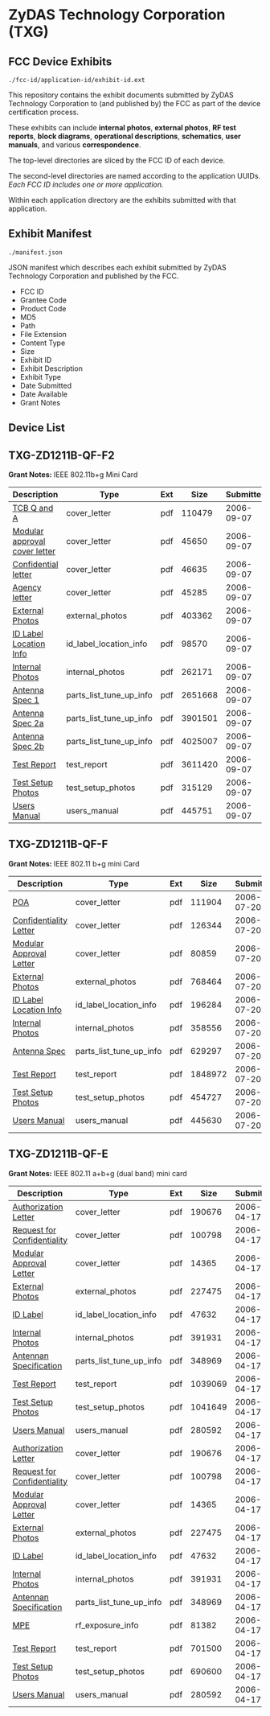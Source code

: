 # ZyDAS Technology Corporation (TXG)
## FCC Device Exhibits

```
./fcc-id/application-id/exhibit-id.ext
```

This repository contains the exhibit documents submitted by ZyDAS Technology Corporation to (and published by) the FCC as part of the device certification process.

These exhibits can include **internal photos**, **external photos**, **RF test reports**, **block diagrams**, **operational descriptions**, **schematics**, **user manuals**, and various **correspondence**.

The top-level directories are sliced by the FCC ID of each device.

The second-level directories are named according to the application UUIDs. *Each FCC ID includes one or more application.*

Within each application directory are the exhibits submitted with that application. 

## Exhibit Manifest

```
./manifest.json
```

JSON manifest which describes each exhibit submitted by ZyDAS Technology Corporation and published by the FCC.

- FCC ID
- Grantee Code
- Product Code
- MD5
- Path
- File Extension
- Content Type
- Size
- Exhibit ID
- Exhibit Description
- Exhibit Type
- Date Submitted
- Date Available
- Grant Notes

## Device List
## TXG-ZD1211B-QF-F2
**Grant Notes:** IEEE 802.11b+g Mini Card

| Description | Type | Ext | Size | Submitted | Available |
| ----------- | ---- | --- | ---- | --------- | --------- |
| [TCB Q and A](TXG-ZD1211B-QF-F2/a9b5164799b943ac665936cc1075c3c4/702237.pdf) | cover_letter | pdf | 110479 | 2006-09-07 | 2006-09-07 |
| [Modular approval cover letter](TXG-ZD1211B-QF-F2/a9b5164799b943ac665936cc1075c3c4/702238.pdf) | cover_letter | pdf | 45650 | 2006-09-07 | 2006-09-07 |
| [Confidential letter](TXG-ZD1211B-QF-F2/a9b5164799b943ac665936cc1075c3c4/702239.pdf) | cover_letter | pdf | 46635 | 2006-09-07 | 2006-09-07 |
| [Agency letter](TXG-ZD1211B-QF-F2/a9b5164799b943ac665936cc1075c3c4/702240.pdf) | cover_letter | pdf | 45285 | 2006-09-07 | 2006-09-07 |
| [External Photos](TXG-ZD1211B-QF-F2/a9b5164799b943ac665936cc1075c3c4/702226.pdf) | external_photos | pdf | 403362 | 2006-09-07 | 2006-09-07 |
| [ID Label Location Info](TXG-ZD1211B-QF-F2/a9b5164799b943ac665936cc1075c3c4/702227.pdf) | id_label_location_info | pdf | 98570 | 2006-09-07 | 2006-09-07 |
| [Internal Photos](TXG-ZD1211B-QF-F2/a9b5164799b943ac665936cc1075c3c4/702228.pdf) | internal_photos | pdf | 262171 | 2006-09-07 | 2006-09-07 |
| [Antenna Spec 1](TXG-ZD1211B-QF-F2/a9b5164799b943ac665936cc1075c3c4/702234.pdf) | parts_list_tune_up_info | pdf | 2651668 | 2006-09-07 | 2006-09-07 |
| [Antenna Spec 2a](TXG-ZD1211B-QF-F2/a9b5164799b943ac665936cc1075c3c4/702235.pdf) | parts_list_tune_up_info | pdf | 3901501 | 2006-09-07 | 2006-09-07 |
| [Antenna Spec 2b](TXG-ZD1211B-QF-F2/a9b5164799b943ac665936cc1075c3c4/702236.pdf) | parts_list_tune_up_info | pdf | 4025007 | 2006-09-07 | 2006-09-07 |
| [Test Report](TXG-ZD1211B-QF-F2/a9b5164799b943ac665936cc1075c3c4/702231.pdf) | test_report | pdf | 3611420 | 2006-09-07 | 2006-09-07 |
| [Test Setup Photos](TXG-ZD1211B-QF-F2/a9b5164799b943ac665936cc1075c3c4/702232.pdf) | test_setup_photos | pdf | 315129 | 2006-09-07 | 2006-09-07 |
| [Users Manual](TXG-ZD1211B-QF-F2/a9b5164799b943ac665936cc1075c3c4/702233.pdf) | users_manual | pdf | 445751 | 2006-09-07 | 2006-09-07 |
## TXG-ZD1211B-QF-F
**Grant Notes:** IEEE 802.11 b+g mini Card

| Description | Type | Ext | Size | Submitted | Available |
| ----------- | ---- | --- | ---- | --------- | --------- |
| [POA](TXG-ZD1211B-QF-F/cd8f393bf812d68556107a74f172edf7/684155.pdf) | cover_letter | pdf | 111904 | 2006-07-20 | 2006-07-24 |
| [Confidentiality Letter](TXG-ZD1211B-QF-F/cd8f393bf812d68556107a74f172edf7/684156.pdf) | cover_letter | pdf | 126344 | 2006-07-20 | 2006-07-24 |
| [Modular Approval Letter](TXG-ZD1211B-QF-F/cd8f393bf812d68556107a74f172edf7/684157.pdf) | cover_letter | pdf | 80859 | 2006-07-20 | 2006-07-24 |
| [External Photos](TXG-ZD1211B-QF-F/cd8f393bf812d68556107a74f172edf7/684147.pdf) | external_photos | pdf | 768464 | 2006-07-20 | 2006-07-24 |
| [ID Label Location Info](TXG-ZD1211B-QF-F/cd8f393bf812d68556107a74f172edf7/684148.pdf) | id_label_location_info | pdf | 196284 | 2006-07-20 | 2006-07-24 |
| [Internal Photos](TXG-ZD1211B-QF-F/cd8f393bf812d68556107a74f172edf7/684149.pdf) | internal_photos | pdf | 358556 | 2006-07-20 | 2006-07-24 |
| [Antenna Spec](TXG-ZD1211B-QF-F/cd8f393bf812d68556107a74f172edf7/684158.pdf) | parts_list_tune_up_info | pdf | 629297 | 2006-07-20 | 2006-07-24 |
| [Test Report](TXG-ZD1211B-QF-F/cd8f393bf812d68556107a74f172edf7/684152.pdf) | test_report | pdf | 1848972 | 2006-07-20 | 2006-07-24 |
| [Test Setup Photos](TXG-ZD1211B-QF-F/cd8f393bf812d68556107a74f172edf7/684153.pdf) | test_setup_photos | pdf | 454727 | 2006-07-20 | 2006-07-24 |
| [Users Manual](TXG-ZD1211B-QF-F/cd8f393bf812d68556107a74f172edf7/684154.pdf) | users_manual | pdf | 445630 | 2006-07-20 | 2006-07-24 |
## TXG-ZD1211B-QF-E
**Grant Notes:** IEEE 802.11 a+b+g (dual band) mini card

| Description | Type | Ext | Size | Submitted | Available |
| ----------- | ---- | --- | ---- | --------- | --------- |
| [Authorization Letter](TXG-ZD1211B-QF-E/81d07c72954f631990ed65a877e8552d/647983.pdf) | cover_letter | pdf | 190676 | 2006-04-17 | 2006-04-14 |
| [Request for Confidentiality](TXG-ZD1211B-QF-E/81d07c72954f631990ed65a877e8552d/647984.pdf) | cover_letter | pdf | 100798 | 2006-04-17 | 2006-04-14 |
| [Modular Approval Letter](TXG-ZD1211B-QF-E/81d07c72954f631990ed65a877e8552d/647995.pdf) | cover_letter | pdf | 14365 | 2006-04-17 | 2006-04-14 |
| [External Photos](TXG-ZD1211B-QF-E/81d07c72954f631990ed65a877e8552d/647989.pdf) | external_photos | pdf | 227475 | 2006-04-17 | 2006-04-14 |
| [ID Label](TXG-ZD1211B-QF-E/81d07c72954f631990ed65a877e8552d/647990.pdf) | id_label_location_info | pdf | 47632 | 2006-04-17 | 2006-04-14 |
| [Internal Photos](TXG-ZD1211B-QF-E/81d07c72954f631990ed65a877e8552d/647988.pdf) | internal_photos | pdf | 391931 | 2006-04-17 | 2006-04-14 |
| [Antennan Specification](TXG-ZD1211B-QF-E/81d07c72954f631990ed65a877e8552d/647994.pdf) | parts_list_tune_up_info | pdf | 348969 | 2006-04-17 | 2006-04-14 |
| [Test Report](TXG-ZD1211B-QF-E/81d07c72954f631990ed65a877e8552d/647993.pdf) | test_report | pdf | 1039069 | 2006-04-17 | 2006-04-14 |
| [Test Setup Photos](TXG-ZD1211B-QF-E/81d07c72954f631990ed65a877e8552d/647992.pdf) | test_setup_photos | pdf | 1041649 | 2006-04-17 | 2006-04-14 |
| [Users Manual](TXG-ZD1211B-QF-E/81d07c72954f631990ed65a877e8552d/647991.pdf) | users_manual | pdf | 280592 | 2006-04-17 | 2006-04-14 |
| [Authorization Letter](TXG-ZD1211B-QF-E/406a740e54cf4ea177e11cb40df0e19d/647983.pdf) | cover_letter | pdf | 190676 | 2006-04-17 | 2006-04-14 |
| [Request for Confidentiality](TXG-ZD1211B-QF-E/406a740e54cf4ea177e11cb40df0e19d/647984.pdf) | cover_letter | pdf | 100798 | 2006-04-17 | 2006-04-14 |
| [Modular Approval Letter](TXG-ZD1211B-QF-E/406a740e54cf4ea177e11cb40df0e19d/647995.pdf) | cover_letter | pdf | 14365 | 2006-04-17 | 2006-04-14 |
| [External Photos](TXG-ZD1211B-QF-E/406a740e54cf4ea177e11cb40df0e19d/647989.pdf) | external_photos | pdf | 227475 | 2006-04-17 | 2006-04-14 |
| [ID Label](TXG-ZD1211B-QF-E/406a740e54cf4ea177e11cb40df0e19d/647990.pdf) | id_label_location_info | pdf | 47632 | 2006-04-17 | 2006-04-14 |
| [Internal Photos](TXG-ZD1211B-QF-E/406a740e54cf4ea177e11cb40df0e19d/647988.pdf) | internal_photos | pdf | 391931 | 2006-04-17 | 2006-04-14 |
| [Antennan Specification](TXG-ZD1211B-QF-E/406a740e54cf4ea177e11cb40df0e19d/647994.pdf) | parts_list_tune_up_info | pdf | 348969 | 2006-04-17 | 2006-04-14 |
| [MPE](TXG-ZD1211B-QF-E/406a740e54cf4ea177e11cb40df0e19d/648006.pdf) | rf_exposure_info | pdf | 81382 | 2006-04-17 | 2006-04-14 |
| [Test Report](TXG-ZD1211B-QF-E/406a740e54cf4ea177e11cb40df0e19d/648009.pdf) | test_report | pdf | 701500 | 2006-04-17 | 2006-04-14 |
| [Test Setup Photos](TXG-ZD1211B-QF-E/406a740e54cf4ea177e11cb40df0e19d/648008.pdf) | test_setup_photos | pdf | 690600 | 2006-04-17 | 2006-04-14 |
| [Users Manual](TXG-ZD1211B-QF-E/406a740e54cf4ea177e11cb40df0e19d/647991.pdf) | users_manual | pdf | 280592 | 2006-04-17 | 2006-04-14 |
